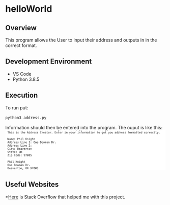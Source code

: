# helloWorld
## Overview
This program allows the User to input their address and outputs in in the correct format.
## Development Environment
* VS Code
* Python 3.8.5

## Execution
To run put: 
```python
python3 address.py
``` 
Information should then be entered into the program.
The ouput is like this:    
![code](screenshot.png)

## Useful Websites

*[Here](https://stackoverflow.com) is Stack Overflow that helped me with this project.